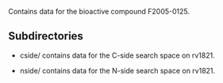 Contains data for the bioactive compound F2005-0125.

## Subdirectories

- cside/ contains data for the C-side search space on rv1821.

- nside/ contains data for the N-side search space on rv1821.

